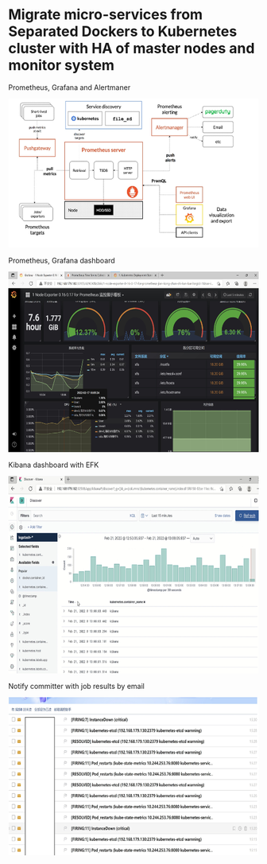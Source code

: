 # Migrate micro-services from Separated Dockers to Kubernetes cluster with HA of master nodes and monitor system

Prometheus, Grafana and Alertmaner

<img src="pics/2/0.jpg" width="600" height="300"> 

Prometheus, Grafana dashboard

<img src="pics/2/1.jpg" width="600" height="363">

Kibana dashboard with EFK

<img src="pics/2/4.jpg" width="600" height="397">

Notify committer with job results by email

<img src="pics/2/3.jpg" width="600" height="318">
